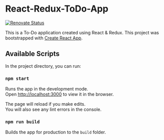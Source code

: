 # React-Redux-ToDo-App

[![Renovate Status](https://badges.renovateapi.com/github/thisisadityarao/react-redux-todo-app)](https://renovatebot.com/)

This is a To-Do application created using React & Redux.
This project was bootstrapped with [Create React App](https://github.com/facebook/create-react-app).

## Available Scripts

In the project directory, you can run:

### `npm start`

Runs the app in the development mode.<br />
Open [http://localhost:3000](http://localhost:3000) to view it in the browser.

The page will reload if you make edits.<br />
You will also see any lint errors in the console.

### `npm run build`

Builds the app for production to the `build` folder.<br />

